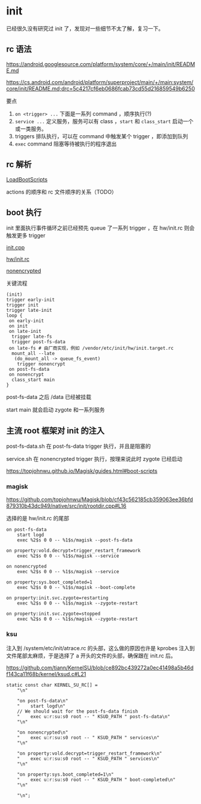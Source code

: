 # init

已经很久没有研究过 init 了，发现对一些细节不太了解，复习一下。

## rc 语法

https://android.googlesource.com/platform/system/core/+/main/init/README.md

https://cs.android.com/android/platform/superproject/main/+/main:system/core/init/README.md;drc=5c4217cf6eb0686fcab73cd55d216859549b6250

要点

1. `on <trigger> ...` 下面是一系列 command ，顺序执行(?)  
2. `service ...` 定义服务，服务可以有 class ，`start` 和 `class_start` 启动一个或一类服务。  
3. triggers 排队执行，可以在 command 中触发某个 trigger ，即添加到队列  
4. `exec` command 阻塞等待被执行的程序退出  

## rc 解析

[LoadBootScripts](https://cs.android.com/android/platform/superproject/main/+/main:system/core/init/init.cpp;l=337;drc=e274a5ef062925c35b042726f9dff8c0fd6cabd6)

actions 的顺序和 rc 文件顺序的关系（TODO）

## boot 执行

init 里面执行事件循环之前已经预先 queue 了一系列 trigger ，在 hw/init.rc 则会触发更多 trigger

[init.cpp](https://cs.android.com/android/platform/superproject/main/+/main:system/core/init/init.cpp;l=1088;drc=55ef3d6104032dcaa773e486405cb9f8978fd5ce)

[hw/init.rc](https://cs.android.com/android/platform/superproject/main/+/main:system/core/rootdir/init.rc;l=542;drc=b5ce7aa444f7abfd62649c329f76c2b9e728cf92)

[nonencrypted](https://cs.android.com/android/platform/superproject/main/+/main:system/core/init/builtins.cpp;l=581;drc=f06e218e826039bf5113de5a773803fccfcac561)

关键流程

```
(init)
trigger early-init
trigger init
trigger late-init
loop {
 on early-init
 on init
 on late-init
  trigger late-fs
  trigger post-fs-data
 on late-fs # 由厂商实现，例如 /vendor/etc/init/hw/init.target.rc
  mount_all --late 
   (do_mount_all -> queue_fs_event)
    trigger nonencrypt
 on post-fs-data
 on nonencrypt
  class_start main
}
```

post-fs-data 之后 /data 已经被挂载

start main 就会启动 zygote 和一系列服务

## 主流 root 框架对 init 的注入

post-fs-data.sh 在 post-fs-data trigger 执行，并且是阻塞的

service.sh 在 nonencrypted trigger 执行，按理来说此时 zygote 已经启动

https://topjohnwu.github.io/Magisk/guides.html#boot-scripts

### magisk

https://github.com/topjohnwu/Magisk/blob/cf43c562185cb359063ee36bfd879310b43dc949/native/src/init/rootdir.cpp#L16

选择的是 hw/init.rc 的尾部

```
on post-fs-data
    start logd
    exec %2$s 0 0 -- %1$s/magisk --post-fs-data

on property:vold.decrypt=trigger_restart_framework
    exec %2$s 0 0 -- %1$s/magisk --service

on nonencrypted
    exec %2$s 0 0 -- %1$s/magisk --service

on property:sys.boot_completed=1
    exec %2$s 0 0 -- %1$s/magisk --boot-complete

on property:init.svc.zygote=restarting
    exec %2$s 0 0 -- %1$s/magisk --zygote-restart

on property:init.svc.zygote=stopped
    exec %2$s 0 0 -- %1$s/magisk --zygote-restart
```

### ksu

注入到 /system/etc/init/atrace.rc 的头部，这么做的原因也许是 kprobes 注入到文件尾部太麻烦，于是选择了 a 开头的文件的头部，确保跟在 init.rc 后。

https://github.com/tiann/KernelSU/blob/ce892bc439272a0ec41498a5b46df143ca11f68b/kernel/ksud.c#L21

```
static const char KERNEL_SU_RC[] =
	"\n"

	"on post-fs-data\n"
	"    start logd\n"
	// We should wait for the post-fs-data finish
	"    exec u:r:su:s0 root -- " KSUD_PATH " post-fs-data\n"
	"\n"

	"on nonencrypted\n"
	"    exec u:r:su:s0 root -- " KSUD_PATH " services\n"
	"\n"

	"on property:vold.decrypt=trigger_restart_framework\n"
	"    exec u:r:su:s0 root -- " KSUD_PATH " services\n"
	"\n"

	"on property:sys.boot_completed=1\n"
	"    exec u:r:su:s0 root -- " KSUD_PATH " boot-completed\n"
	"\n"

	"\n";
```
